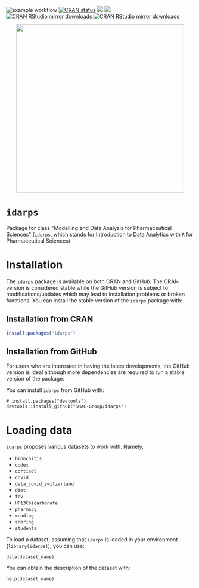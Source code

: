 


<!-- badges: start -->
![example workflow](https://github.com/SMAC-Group/idarps/actions/workflows/R-CMD-check.yaml/badge.svg)
[![CRAN status](https://www.r-pkg.org/badges/version/idarps)](https://CRAN.R-project.org/package=idarps)
![](https://img.shields.io/github/last-commit/SMAC-Group/idarps) 
[<img src="https://s-a.github.io/license/img/agpl-3.0.svg" />](https://s-a.github.io/license/?license=agpl-3.0&fullname=Stephan%20Ahlf&year=2015&profile=https://github.com/s-a&projectUrl=https://github.com/s-a/license&projectName=License%20Demo "")
[![CRAN RStudio mirror
downloads](http://cranlogs.r-pkg.org/badges/idarps)](https://www.r-pkg.org/pkg/idarps)
[![CRAN RStudio mirror
downloads](https://cranlogs.r-pkg.org/badges/grand-total/idarps)](https://www.r-pkg.org/pkg/idarps)
<!-- badges: end -->

<p align="center">
<img src="static/logo_data_analytics.png" align="center" width="450px"/>
</p>

# `idarps`
Package for class "Modelling and Data Analysis for Pharmaceutical Sciences" (`idarps`, which stands for Introduction to Data Analytics with `R` for Pharmaceutical Sciences)

# Installation

The `idarps` package is available on both CRAN and GitHub. The CRAN version is considered stable while the GitHub version is subject to modifications/updates which may lead to installation problems or broken functions. You can install the stable version of the `idarps` package with:

## Installation from CRAN

```R
install.packages("idarps")
``` 

## Installation from GitHub

For users who are interested in having the latest developments, the GitHub version is ideal although more dependencies are required to run a stable version of the package.

You can install `idarps` from GitHub with:

```
# install.packages("devtools")
devtools::install_github("SMAC-Group/idarps")
```

# Loading data
`idarps` proposes various datasets to work with. Namely, 

- `bronchitis`
- `codex`
- `cortisol`
- `covid`
- `data_covid_switzerland`
- `diet`
- `fev`
- `HP13Cbicarbonate`
- `pharmacy`
- `reading`
- `snoring`
- `students`

To load a dataset, assuming that `idarps` is loaded in your environment (`library(idarps)`), you can use:

```
data(dataset_name)
```

You can obtain the description of the dataset with:
```
help(dataset_name)
```
